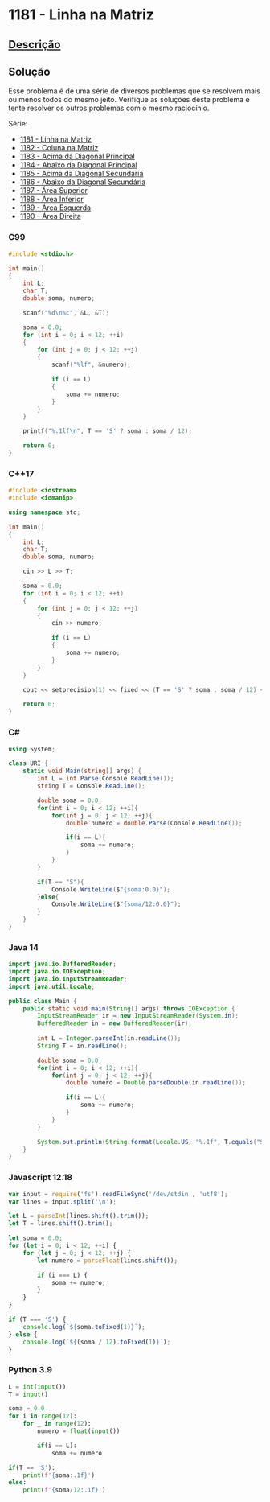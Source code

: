 # 1181 - Linha na Matriz

## [Descrição](https://www.beecrowd.com.br/judge/pt/problems/view/1181)

## Solução

Esse problema é de uma série de diversos problemas que se resolvem mais ou menos todos do mesmo jeito. Verifique as soluções deste problema e tente resolver os outros problemas com o mesmo raciocínio.

Série:

* [1181 - Linha na Matriz](../1181/README.md)
* [1182 - Coluna na Matriz](../1182/README.md)
* [1183 - Acima da Diagonal Principal](../1183/README.md)
* [1184 - Abaixo da Diagonal Principal](../1184/README.md)
* [1185 - Acima da Diagonal Secundária](../1185/README.md)
* [1186 - Abaixo da Diagonal Secundária](../1186/README.md)
* [1187 - Área Superior](../1187/README.md)
* [1188 - Área Inferior](../1188/README.md)
* [1189 - Área Esquerda](../1189/README.md)
* [1190 - Área Direita](../1190/README.md)

### C99

```c
#include <stdio.h>

int main()
{
    int L;
    char T;
    double soma, numero;

    scanf("%d\n%c", &L, &T);

    soma = 0.0;
    for (int i = 0; i < 12; ++i)
    {
        for (int j = 0; j < 12; ++j)
        {
            scanf("%lf", &numero);

            if (i == L)
            {
                soma += numero;
            }
        }
    }

    printf("%.1lf\n", T == 'S' ? soma : soma / 12);

    return 0;
}
```

### C++17

```cpp
#include <iostream>
#include <iomanip>

using namespace std;

int main()
{
    int L;
    char T;
    double soma, numero;

    cin >> L >> T;

    soma = 0.0;
    for (int i = 0; i < 12; ++i)
    {
        for (int j = 0; j < 12; ++j)
        {
            cin >> numero;

            if (i == L)
            {
                soma += numero;
            }
        }
    }

    cout << setprecision(1) << fixed << (T == 'S' ? soma : soma / 12) << endl;

    return 0;
}
```

### C#

```cs
using System;

class URI {
    static void Main(string[] args) {
        int L = int.Parse(Console.ReadLine());
        string T = Console.ReadLine();

        double soma = 0.0;
        for(int i = 0; i < 12; ++i){
            for(int j = 0; j < 12; ++j){
                double numero = double.Parse(Console.ReadLine());

                if(i == L){
                    soma += numero;
                }
            }
        }

        if(T == "S"){
            Console.WriteLine($"{soma:0.0}");
        }else{
            Console.WriteLine($"{soma/12:0.0}");
        }
    }
}
```

### Java 14

```java
import java.io.BufferedReader;
import java.io.IOException;
import java.io.InputStreamReader;
import java.util.Locale;

public class Main {
    public static void main(String[] args) throws IOException {
        InputStreamReader ir = new InputStreamReader(System.in);
        BufferedReader in = new BufferedReader(ir);
    
        int L = Integer.parseInt(in.readLine());
        String T = in.readLine();

        double soma = 0.0;
        for(int i = 0; i < 12; ++i){
            for(int j = 0; j < 12; ++j){
                double numero = Double.parseDouble(in.readLine());

                if(i == L){
                    soma += numero;
                }
            }
        }

        System.out.println(String.format(Locale.US, "%.1f", T.equals("S") ? soma : soma/12));
    }
}
```

### Javascript 12.18

```js
var input = require('fs').readFileSync('/dev/stdin', 'utf8');
var lines = input.split('\n');

let L = parseInt(lines.shift().trim());
let T = lines.shift().trim();

let soma = 0.0;
for (let i = 0; i < 12; ++i) {
    for (let j = 0; j < 12; ++j) {
        let numero = parseFloat(lines.shift());

        if (i === L) {
            soma += numero;
        }
    }
}

if (T === 'S') {
    console.log(`${soma.toFixed(1)}`);
} else {
    console.log(`${(soma / 12).toFixed(1)}`);
}
```

### Python 3.9

```py
L = int(input())
T = input()

soma = 0.0
for i in range(12):
    for _ in range(12):
        numero = float(input())

        if(i == L):
            soma += numero

if(T == 'S'):
    print(f'{soma:.1f}')
else:
    print(f'{soma/12:.1f}')
```